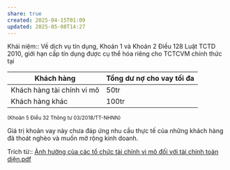 ```yaml
---
share: true
created: 2025-04-15T01:09
updated: 2025-05-08T14:27
---
```

Khái niệm:: 
Về dịch vụ tín dụng, Khoản 1 và Khoản 2 Điều 128 Luật TCTD 2010, giới hạn cấp tín dụng được cụ thể hóa riêng cho TCTCVM chính thức tại 

| Khách hàng                 | Tổng dư nợ cho vay tối đa |
| -------------------------- | ------------------------- |
| Khách hàng tài chính vi mô | 50tr                      |
| Khách hàng khác            | 100tr                     |

<sub>(Khoản 5 Điều 32 Thông tư 03/2018/TT-NHNN)</sub>

Giá trị khoản vay này chưa đáp ứng nhu cầu thực tế của những khách hàng đã thoát nghèo và muốn mở rộng kinh doanh.

Trích từ:: [Ảnh hưởng của các tổ chức tài chính vi mô đối với tài chính toàn diện.pdf](../../../../../../assets/attachments/%E1%BA%A2nh%20h%C6%B0%E1%BB%9Fng%20c%E1%BB%A7a%20c%C3%A1c%20t%E1%BB%95%20ch%E1%BB%A9c%20t%C3%A0i%20ch%C3%ADnh%20vi%20m%C3%B4%20%C4%91%E1%BB%91i%20v%E1%BB%9Bi%20t%C3%A0i%20ch%C3%ADnh%20to%C3%A0n%20di%E1%BB%87n.pdf)
